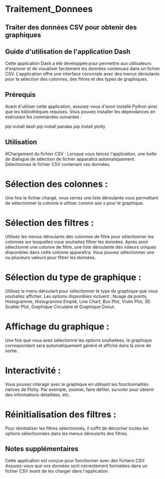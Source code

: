 # Traitement_Donnees
## Traiter des données CSV pour obtenir des graphiques

## Guide d'utilisation de l'application Dash
Cette application Dash a été développée pour permettre aux utilisateurs d'explorer et de visualiser facilement les données contenues dans un fichier CSV. L'application offre une interface conviviale avec des menus déroulants pour la sélection des colonnes, des filtres et des types de graphiques.

## Prérequis
Avant d'utiliser cette application, assurez-vous d'avoir installé Python ainsi que les bibliothèques requises. Vous pouvez installer les dépendances en exécutant les commandes suivantes :

pip install dash 
pip install pandas 
pip install plotly

## Utilisation
#Chargement du fichier CSV :
Lorsque vous lancez l'application, une boîte de dialogue de sélection de fichier apparaîtra automatiquement. Sélectionnez le fichier CSV contenant vos données.

# Sélection des colonnes :
Une fois le fichier chargé, vous verrez une liste déroulante vous permettant de sélectionner la colonne à utiliser comme axe x pour le graphique.

# Sélection des filtres :
Utilisez les menus déroulants des colonnes de filtre pour sélectionner les colonnes sur lesquelles vous souhaitez filtrer les données. Après avoir sélectionné une colonne de filtre, une liste déroulante des valeurs uniques disponibles dans cette colonne apparaîtra. Vous pouvez sélectionner une ou plusieurs valeurs pour filtrer les données.

# Sélection du type de graphique :
Utilisez le menu déroulant pour sélectionner le type de graphique que vous souhaitez afficher. Les options disponibles incluent : Nuage de points, Histogramme, Histogramme Empilé, Line Chart, Box Plot, Violin Plot, 3D Scatter Plot, Graphique Circulaire et Graphique Donut.

# Affichage du graphique :
Une fois que vous avez sélectionné les options souhaitées, le graphique correspondant sera automatiquement généré et affiché dans la zone de sortie.

# Interactivité :
Vous pouvez interagir avec le graphique en utilisant les fonctionnalités natives de Plotly. Par exemple, zoomer, faire défiler, survoler pour obtenir des informations détaillées, etc.

# Réinitialisation des filtres :
Pour réinitialiser les filtres sélectionnés, il suffit de décocher toutes les options sélectionnées dans les menus déroulants des filtres.

## Notes supplémentaires
Cette application est conçue pour fonctionner avec des fichiers CSV. Assurez-vous que vos données sont correctement formatées dans un fichier CSV avant de les charger dans l'application.
